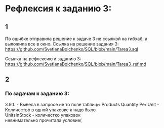 
# Рефлексия к заданию 3:

## 1
По ошибке отправила решение к задаче 3 не ссылкой на гибхаб, а выложила все в окно.
Сcылка на решение задания 3:
https://github.com/SvetlanaBoichenko/SQL/blob/main/Tarea3.sql

Сcылка на рефлексию к заданию 3:  
https://github.com/SvetlanaBoichenko/SQL/blob/main/Tarea3_ref.md

## 2
### По задачам к заданию 3:  
3.9.1. - Вывела в запросе не то поле таблицы Products 
 Quantity Per Unit - Количество в одной упаковке 
а надо было    
UnitsInStock - количестко упаковок  
невнимательно прочитала условие(


